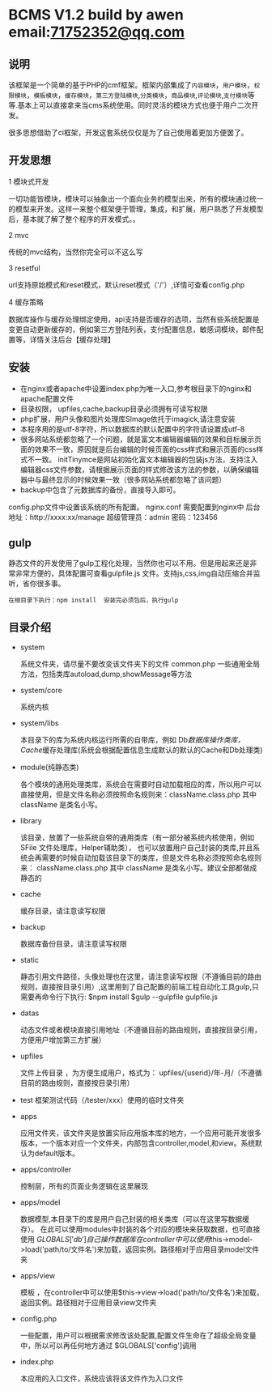 # BCMS V1.2   build by awen  email:71752352@qq.com

## 说明

   该框架是一个简单的基于PHP的cmf框架。框架内部集成了`内容模块`，`用户模块`，`权限模块`，`模板模块`，`缓存模块`，`第三方登陆模块`,`分类模块`，`商品模块`,`评论模块`,`支付模块`等等.基本上可以直接拿来当cms系统使用。同时灵活的模块方式也便于用户二次开发。

   很多思想借助了ci框架，开发这套系统仅仅是为了自己使用着更加方便罢了。

## 开发思想

1 模块式开发

   一切功能皆模块，模块可以抽象出一个面向业务的模型出来，所有的模块通过统一的模型来开发。这样一来整个框架便于管理，集成，和扩展，用户熟悉了开发模型后，基本就了解了整个程序的开发模式。。

2 mvc

传统的mvc结构，当然你完全可以不这么写

3 resetful

url支持原始模式和reset模式，默认reset模式（'/'）,详情可查看config.php

4 缓存策略

数据库操作与缓存处理绑定使用，api支持是否缓存的选项，当然有些系统配置是变更自动更新缓存的，例如第三方登陆列表，支付配置信息，敏感词模块，邮件配置等，详情关注后台【缓存处理】


## 安装

+ 在nginx或者apache中设置index.php为唯一入口,参考根目录下的nginx和apache配置文件
+ 目录权限， upfiles,cache,backup目录必须拥有可读写权限
+ php扩展，用户头像和图片处理库SImage依托于imagick,请注意安装
+ 本程序用的是utf-8字符，所以数据库的默认配置中的字符请设置成utf-8
+ 很多网站系统都忽略了一个问题，就是富文本编辑器编辑的效果和目标展示页面的效果不一致，原因就是后台编辑的时候页面的css样式和展示页面的css样式不一致。
  initTinymce是网站初始化富文本编辑器的包装js方法，支持注入编辑器css文件参数，请根据展示页面的样式修改该方法的参数，以确保编辑器中与最终显示的时候效果一致（很多网站系统都忽略了该问题）
+ backup中包含了元数据库的备份，直接导入即可。

config.php文件中设置该系统的所有配置。
nginx.conf 需要配置到nginx中
后台地址：http://xxxx:xx/manage
超级管理员：admin 密码：123456


## gulp

静态文件的开发使用了gulp工程化处理，当然你也可以不用。但是用起来还是非常非常方便的，具体配置可查看gulpfile.js 文件。支持js,css,img自动压缩合并监听，省你很多事。

	在根目录下执行：npm install  安装完必须包后，执行gulp

## 目录介绍
* system

	系统文件夹，请尽量不要改变该文件夹下的文件
	common.php   一些通用全局方法，包括类库autoload,dump,showMessage等方法

* system/core

	系统内核

* system/libs

	本目录下的库为系统内核运行所需的自带库，例如
	Db*数据库操作类库，Cache*缓存处理库(系统会根据配置信息生成默认的默认的Cache和Db处理类)

* module(纯静态类)

	各个模块的通用处理类库，系统会在需要时自动加载相应的库，所以用户可以直接使用，但是文件名称必须按照命名规则来：className.class.php 其中 className 是类名小写。

* library

	该目录，放置了一些系统自带的通用类库（有一部分被系统内核使用，例如SFile 文件处理库，Helper辅助类），
	也可以放置用户自己封装的类库,并且系统会再需要的时候自动加载该目录下的类库，但是文件名称必须按照命名规则来：
	className.class.php 其中 className 是类名小写。建议全部都做成静态的

* cache

	缓存目录，请注意读写权限

* backup

	数据库备份目录，请注意读写权限

* static

	静态引用文件路径，头像处理也在这里，请注意读写权限（不遵循目前的路由规则，直接按目录引用）,这里用到了自己配置的前端工程自动化工具gulp,只需要再命令行下执行:
		$npm install
		$gulp --gulpfile gulpfile.js

* datas

	动态文件或者模块直接引用地址（不遵循目前的路由规则，直接按目录引用，方便用户增加第三方扩展）

* upfiles

	文件上传目录 ，为方便生成用户，格式为： upfiles/{userid}/年-月/（不遵循目前的路由规则，直接按目录引用）

* test
	框架测试代码（/tester/xxx）使用的临时文件夹

* apps

	应用文件夹，该文件夹是放置实际应用版本库的地方，一个应用可能开发很多版本，一个版本对应一个文件夹，内部包含controller,model,和view。系统默认为default版本。

* apps/controller

	控制层，所有的页面业务逻辑在这里展现

* apps/model

	数据模型,本目录下的库是用户自己封装的相关类库（可以在这里写数据缓存）。
	在此可以使用modules中封装的各个对应的模块来获取数据，也可直接使用 $GLOBALS['db']自己操作数据库
	在controller中可以使用$this->model->load('path/to/文件名')来加载，返回实例。路径相对于应用目录model文件夹

* apps/view

	模板 ，在controller中可以使用$this->view->load('path/to/文件名')来加载，返回实例。路径相对于应用目录view文件夹

* config.php

	一些配置，用户可以根据需求修改该处配置,配置文件生命在了超级全局变量中，所以可以再任何地方通过 $GLOBALS['config']调用

* index.php

	本应用的入口文件，系统应该将该文件作为入口文件